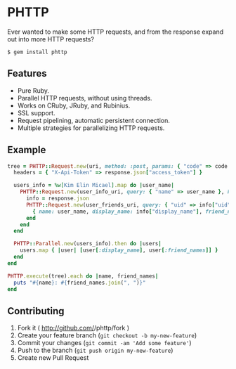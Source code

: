 # PHTTP

Ever wanted to make some HTTP requests, and from the response expand out into
more HTTP requests?

```
$ gem install phttp
```

## Features

- Pure Ruby.
- Parallel HTTP requests, without using threads.
- Works on CRuby, JRuby, and Rubinius.
- SSL support.
- Request pipelining, automatic persistent connection.
- Multiple strategies for parallelizing HTTP requests.

## Example

```ruby
tree = PHTTP::Request.new(uri, method: :post, params: { "code" => code }).then do |response|
  headers = { "X-Api-Token" => response.json["access_token"] }

  users_info = %w[Kim Elin Micael].map do |user_name|
    PHTTP::Request.new(user_info_uri, query: { "name" => user_name }, headers: headers).then do |response|
      info = response.json
      PHTTP::Request.new(user_friends_uri, query: { "uid" => info["uid"] }, headers: headers).then do |response|
        { name: user_name, display_name: info["display_name"], friend_names: response.json }
      end
    end
  end

  PHTTP::Parallel.new(users_info).then do |users|
    users.map { |user| [user[:display_name], user[:friend_names]] }
  end
end

PHTTP.execute(tree).each do |name, friend_names|
  puts "#{name}: #{friend_names.join(", ")}"
end
```

## Contributing

1. Fork it ( http://github.com/<my-github-username>/phttp/fork )
2. Create your feature branch (`git checkout -b my-new-feature`)
3. Commit your changes (`git commit -am 'Add some feature'`)
4. Push to the branch (`git push origin my-new-feature`)
5. Create new Pull Request
